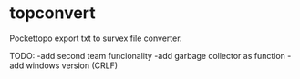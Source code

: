 # topconvert

Pockettopo export txt to survex file converter.

TODO:
-add second team funcionality
-add garbage collector as function
-add windows version (CRLF)
